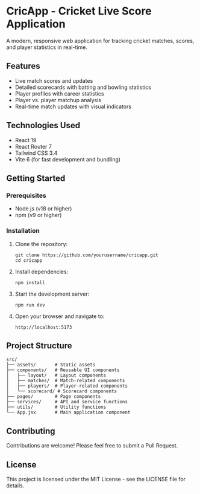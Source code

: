 # CricApp - Cricket Live Score Application

A modern, responsive web application for tracking cricket matches, scores, and player statistics in real-time.

## Features

- Live match scores and updates
- Detailed scorecards with batting and bowling statistics
- Player profiles with career statistics
- Player vs. player matchup analysis
- Real-time match updates with visual indicators

## Technologies Used

- React 19
- React Router 7
- Tailwind CSS 3.4
- Vite 6 (for fast development and bundling)

## Getting Started

### Prerequisites

- Node.js (v18 or higher)
- npm (v9 or higher)

### Installation

1. Clone the repository:
   ```
   git clone https://github.com/yourusername/cricapp.git
   cd cricapp
   ```

2. Install dependencies:
   ```
   npm install
   ```

3. Start the development server:
   ```
   npm run dev
   ```

4. Open your browser and navigate to:
   ```
   http://localhost:5173
   ```

## Project Structure

```
src/
├── assets/       # Static assets
├── components/   # Reusable UI components
│   ├── layout/   # Layout components
│   ├── matches/  # Match-related components
│   ├── players/  # Player-related components
│   └── scorecard/ # Scorecard components
├── pages/        # Page components
├── services/     # API and service functions
├── utils/        # Utility functions
└── App.jsx       # Main application component
```

## Contributing

Contributions are welcome! Please feel free to submit a Pull Request.

## License

This project is licensed under the MIT License - see the LICENSE file for details.

